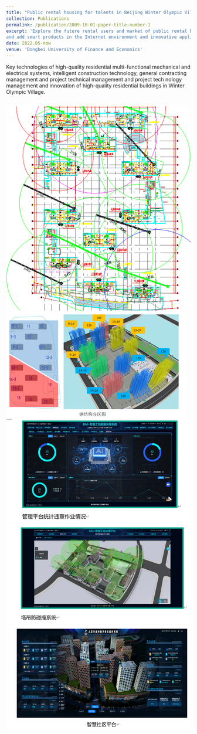 ```yaml
---
title: "Public rental housing for talents in Beijing Winter Olympic Village"
collection: Publications
permalink: /publication/2009-10-01-paper-title-number-1
excerpt: 'Explore the future rental users and market of public rental housing, make targeted innovative build ing analysis, update 
and add smart products in the Internet environment and innovative applications.'
date: 2022.05-now
venue: 'Dongbei University of Finance and Economics'
---
```

Key technologies of high-quality residential multi-functional mechanical and electrical systems, intelligent construction technology, 
general contracting management and project technical management and project tech nology management and innovation of high-quality 
residential buildings in Winter Olympic Village.

<br/><img src='/images/dongao11.png'><br/><img src='/images/dongao22.png'><br/><img src='/images/dongao33.png'><br/><img src='/images/dongao44.png'><br/><img src='/images/dongao55.png'>

